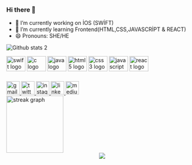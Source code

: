 ### Hi there 👋

- 🔭 I’m currently working on İOS (SWİFT)
- 🌱 I’m currently learning Frontend(HTML,CSS,JAVASCRİPT & REACT)
- 😄 Pronouns: SHE/HE

![Github stats 2](https://github-readme-stats.vercel.app/api?username=rumeysaavc&show_icons=true&theme=radical)

<div>
  <img src="https://cdn.jsdelivr.net/gh/devicons/devicon/icons/swift/swift-original.svg" height="40" width="50" alt="swift logo"  />
  <img src="https://cdn.jsdelivr.net/gh/devicons/devicon/icons/c/c-original.svg" height="40" width="50" alt="c logo"  />
  <img src="https://cdn.jsdelivr.net/gh/devicons/devicon/icons/java/java-original.svg" height="40" width="50" alt="java logo"  />
  <img src="https://cdn.jsdelivr.net/gh/devicons/devicon/icons/html5/html5-original.svg" height="40" width="50" alt="html5 logo"  />
  <img src="https://cdn.jsdelivr.net/gh/devicons/devicon/icons/css3/css3-original.svg" height="40" width="50" alt="css3 logo"  />
  <img src="https://cdn.jsdelivr.net/gh/devicons/devicon/icons/javascript/javascript-original.svg" height="40" width="50" alt="javascript logo"  />
  <img src="https://cdn.jsdelivr.net/gh/devicons/devicon/icons/react/react-original.svg" height="40" width="50" alt="react logo"  />
</div>

###

<div>
  <a href="mailto:rumeysaaavcu@icloud.com" target="_blank">
    <img src="https://img.shields.io/static/v1?message=Gmail&logo=gmail&label=&color=dfa817&logoColor=white&labelColor=&style=for-the-badge" height="35" alt="gmail logo"  />
  </a>

  <a href="https://twitter.com/avc_rumeysaa)" target="_blank">
    <img src="https://img.shields.io/static/v1?message=Twitter&logo=twitter&label=&color=1b9bf0&logoColor=white&labelColor=&style=for-the-badge" height="35" alt="twitter logo"  />
  </a>

  <a href="https://www.instagram.com/avc.rumeysaa" target="_blank">
    <img src="https://img.shields.io/static/v1?message=Instagram&logo=instagram&label=&color=e41775&logoColor=white&labelColor=&style=for-the-badge" height="35" alt="instagram logo"  />
  </a>
  
  <a href="https://linkedin.com/in/rumeysaavc" target="_blank">
    <img src="https://img.shields.io/static/v1?message=LinkedIn&logo=linkedin&label=&color=0077B5&logoColor=white&labelColor=&style=for-the-badge" height="35"<< alt="linkedin logo"  />
  </a>

  <a href="https://medium.com/@rumeysaavc" target="_blank">
    <img src="https://img.shields.io/static/v1?message=Medium&logo=medium&label=&color=292929&logoColor=white&labelColor=&style=for-the-badge" height="35"<< alt="medium logo"  />
  </a>
</div>



<div>
  <img src="https://streak-stats.demolab.com?user=rumeysaavc&locale=en&mode=daily&theme=dracula&hide_border=false&border_radius=5" height="150" alt="streak graph"  />
</div>



<div align="center">
  <img src="https://profile-counter.glitch.me/rumeysaavc/count.svg?"  />
</div>
